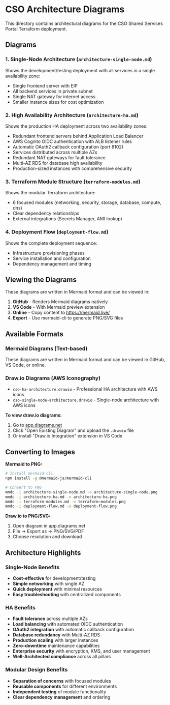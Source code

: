 # CSO Architecture Diagrams

This directory contains architectural diagrams for the CSO Shared Services Portal Terraform deployment.

## Diagrams

### 1. Single-Node Architecture (`architecture-single-node.md`)
Shows the development/testing deployment with all services in a single availability zone:
- Single frontend server with EIP
- All backend services in private subnet
- Single NAT gateway for internet access
- Smaller instance sizes for cost optimization

### 2. High Availability Architecture (`architecture-ha.md`)
Shows the production HA deployment across two availability zones:
- Redundant frontend servers behind Application Load Balancer
- AWS Cognito OIDC authentication with ALB listener rules
- Automatic OAuth2 callback configuration (port 8102)
- Services distributed across multiple AZs
- Redundant NAT gateways for fault tolerance
- Multi-AZ RDS for database high availability
- Production-sized instances with comprehensive security

### 3. Terraform Module Structure (`terraform-modules.md`)
Shows the modular Terraform architecture:
- 6 focused modules (networking, security, storage, database, compute, dns)
- Clear dependency relationships
- External integrations (Secrets Manager, AMI lookup)

### 4. Deployment Flow (`deployment-flow.md`)
Shows the complete deployment sequence:
- Infrastructure provisioning phases
- Service installation and configuration
- Dependency management and timing

## Viewing the Diagrams

These diagrams are written in Mermaid format and can be viewed in:

1. **GitHub** - Renders Mermaid diagrams natively
2. **VS Code** - With Mermaid preview extension
3. **Online** - Copy content to https://mermaid.live/
4. **Export** - Use mermaid-cli to generate PNG/SVG files

## Available Formats

### Mermaid Diagrams (Text-based)
These diagrams are written in Mermaid format and can be viewed in GitHub, VS Code, or online.

### Draw.io Diagrams (AWS Iconography)
- `cso-ha-architecture.drawio` - Professional HA architecture with AWS icons
- `cso-single-node-architecture.drawio` - Single-node architecture with AWS icons

**To view draw.io diagrams:**
1. Go to [app.diagrams.net](https://app.diagrams.net)
2. Click "Open Existing Diagram" and upload the `.drawio` file
3. Or install "Draw.io Integration" extension in VS Code

## Converting to Images

**Mermaid to PNG:**
```bash
# Install mermaid-cli
npm install -g @mermaid-js/mermaid-cli

# Convert to PNG
mmdc -i architecture-single-node.md -o architecture-single-node.png
mmdc -i architecture-ha.md -o architecture-ha.png
mmdc -i terraform-modules.md -o terraform-modules.png
mmdc -i deployment-flow.md -o deployment-flow.png
```

**Draw.io to PNG/SVG:**
1. Open diagram in app.diagrams.net
2. File → Export as → PNG/SVG/PDF
3. Choose resolution and download

## Architecture Highlights

### Single-Node Benefits
- **Cost-effective** for development/testing
- **Simple networking** with single AZ
- **Quick deployment** with minimal resources
- **Easy troubleshooting** with centralized components

### HA Benefits
- **Fault tolerance** across multiple AZs
- **Load balancing** with automated OIDC authentication
- **OAuth2 integration** with automatic callback configuration
- **Database redundancy** with Multi-AZ RDS
- **Production scaling** with larger instances
- **Zero-downtime** maintenance capabilities
- **Enterprise security** with encryption, KMS, and user management
- **Well-Architected compliance** across all pillars

### Modular Design Benefits
- **Separation of concerns** with focused modules
- **Reusable components** for different environments
- **Independent testing** of module functionality
- **Clear dependency management** and ordering